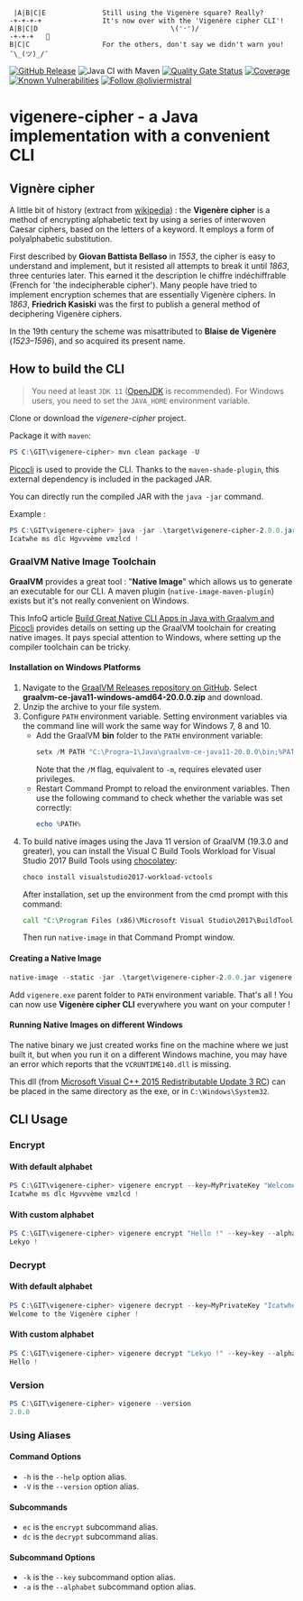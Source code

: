 ```
 |A|B|C|E              Still using the Vigenère square? Really?
-+-+-+-+               It's now over with the 'Vigenère cipher CLI'!
A|B|C|D                                 \(ᵔᵕᵔ)/
-+-+-+   🤔
B|C|C                  For the others, don't say we didn't warn you! ¯\_(ツ)_/¯
``` 

[![GitHub Release](https://img.shields.io/github/release/magnasilvar/vigenere-cipher.svg)](https://github.com/magnasilvar/vigenere-cipher/releases)
![Java CI with Maven](https://github.com/magnasilvar/vigenere-cipher/workflows/Java%20CI%20with%20Maven/badge.svg)
[![Quality Gate Status](https://sonarcloud.io/api/project_badges/measure?project=magnasilvar_vigenere-cipher&metric=alert_status)](https://sonarcloud.io/dashboard?id=magnasilvar_vigenere-cipher)
[![Coverage](https://sonarcloud.io/api/project_badges/measure?project=magnasilvar_vigenere-cipher&metric=coverage)](https://sonarcloud.io/dashboard?id=magnasilvar_vigenere-cipher)
[![Known Vulnerabilities](https://snyk.io/test/github/magnasilvar/vigenere-cipher/badge.svg?targetFile=pom.xml)](https://snyk.io/test/github/magnasilvar/vigenere-cipher?targetFile=pom.xml)
[![Follow @oliviermistral](https://img.shields.io/twitter/follow/oliviermistral.svg?style=social)](https://twitter.com/intent/follow?screen_name=oliviermistral)

# vigenere-cipher - a Java implementation with a convenient **CLI**

## Vignère cipher

A little bit of history (extract from [wikipedia](https://en.wikipedia.org/wiki/Vigenère_cipher)) : the **Vigenère cipher** is a method of encrypting alphabetic text by using a series of interwoven Caesar ciphers, based on the letters of a keyword. It employs a form of polyalphabetic substitution.

First described by **Giovan Battista Bellaso** in _1553_, the cipher is easy to understand and implement, but it resisted all attempts to break it until _1863_, three centuries later. This earned it the description le chiffre indéchiffrable (French for 'the indecipherable cipher'). Many people have tried to implement encryption schemes that are essentially Vigenère ciphers. In _1863_, **Friedrich Kasiski** was the first to publish a general method of deciphering Vigenère ciphers.

In the 19th century the scheme was misattributed to **Blaise de Vigenère** (_1523–1596_), and so acquired its present name.

## How to build the CLI

> You need at least `JDK 11` ([OpenJDK](https://openjdk.java.net/) is recommended).
> For Windows users, you need to set the `JAVA_HOME` environment variable.

Clone or download the _vigenere-cipher_ project.

Package it with `maven`:
```powershell
PS C:\GIT\vigenere-cipher> mvn clean package -U
```

[Picocli](https://github.com/remkop/picocli) is used to provide the CLI. Thanks to the `maven-shade-plugin`, this external dependency is included in the packaged JAR.

You can directly run the compiled JAR with the `java -jar` command.

Example :
```powershell
PS C:\GIT\vigenere-cipher> java -jar .\target\vigenere-cipher-2.0.0.jar encrypt --key=MyPrivateKey "Welcome to the Vigenère cipher !"
Icatwhe ms dlc Hgvvvème vmzlcd !
```

### GraalVM Native Image Toolchain

**GraalVM** provides a great tool : "**Native Image**" which allows us to generate an executable for our CLI. A maven plugin (`native-image-maven-plugin`) exists but it's not really convenient on Windows.

This InfoQ article [Build Great Native CLI Apps in Java with Graalvm and Picocli](https://www.infoq.com/articles/java-native-cli-graalvm-picocli/) provides details on setting up the GraalVM toolchain for creating native images. It pays special attention to Windows, where setting up the compiler toolchain can be tricky.

#### Installation on Windows Platforms

1. Navigate to the [GraalVM Releases repository on GitHub](https://github.com/graalvm/graalvm-ce-builds/releases). Select **graalvm-ce-java11-windows-amd64-20.0.0.zip** and download.
2. Unzip the archive to your file system.
3. Configure `PATH` environment variable. Setting environment variables via the command line will work the same way for Windows 7, 8 and 10.
    * Add the GraalVM **bin** folder to the `PATH` environment variable:
      ```powershell
      setx /M PATH "C:\Progra~1\Java\graalvm-ce-java11-20.0.0\bin;%PATH%"
      ```
      Note that the `/M` flag, equivalent to `-m`, requires elevated user privileges.
    * Restart Command Prompt to reload the environment variables. Then use the following command to check whether the variable was set correctly:
      ```powershell
      echo %PATH%
      ```
4. To build native images using the Java 11 version of GraalVM (19.3.0 and greater), you can install the Visual C Build Tools Workload for Visual Studio 2017 Build Tools using [chocolatey](https://chocolatey.org/docs/installation):
    ```powershell
    choco install visualstudio2017-workload-vctools
    ```
    After installation, set up the environment from the cmd prompt with this command:
    ```bat
    call "C:\Program Files (x86)\Microsoft Visual Studio\2017\BuildTools\VC\Auxiliary\Build\vcvars64.bat"
    ```
    Then run `native-image` in that Command Prompt window.

#### Creating a Native Image

```powershell
native-image --static -jar .\target\vigenere-cipher-2.0.0.jar vigenere
```

Add `vigenere.exe` parent folder to `PATH` environment variable. That's all ! You can now use **Vigenère cipher CLI** everywhere you want on your computer !

#### Running Native Images on different Windows

The native binary we just created works fine on the machine where we just built it, but when you run it on a different Windows machine, you may have an error which reports that the `VCRUNTIME140.dll` is missing.

This dll (from [Microsoft Visual C++ 2015 Redistributable Update 3 RC](https://www.microsoft.com/en-us/download/details.aspx?id=52685)) can be placed in the same directory as the exe, or in `C:\Windows\System32`.

## CLI Usage

### Encrypt

#### With default alphabet
```powershell
PS C:\GIT\vigenere-cipher> vigenere encrypt --key=MyPrivateKey "Welcome to the Vigenère cipher !"
Icatwhe ms dlc Hgvvvème vmzlcd !
```

#### With custom alphabet
```powershell
PS C:\GIT\vigenere-cipher> vigenere encrypt "Hello !" --key=key --alphabet=ehkloy
Lekyo !
```

### Decrypt

#### With default alphabet
```powershell
PS C:\GIT\vigenere-cipher> vigenere decrypt --key=MyPrivateKey "Icatwhe ms dlc Hgvvvème vmzlcd !"
Welcome to the Vigenère cipher !
```

#### With custom alphabet
```powershell
PS C:\GIT\vigenere-cipher> vigenere decrypt "Lekyo !" --key=key --alphabet=ehkloy
Hello !
```

### Version
```powershell
PS C:\GIT\vigenere-cipher> vigenere --version
2.0.0
```

### Using Aliases

#### Command Options
* `-h` is the `--help` option alias.
* `-V` is the `--version` option alias.

#### Subcommands
* `ec` is the `encrypt` subcommand alias.
* `dc` is the `decrypt` subcommand alias.

#### Subcommand Options
* `-k` is the `--key` subcommand option alias.
* `-a` is the `--alphabet` subcommand option alias.
